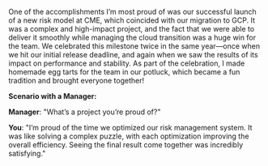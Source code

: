 One of the accomplishments I’m most proud of was our successful launch of a new risk model at CME, which coincided with our migration to GCP. It was a complex and high-impact project, and the fact that we were able to deliver it smoothly while managing the cloud transition was a huge win for the team. We celebrated this milestone twice in the same year—once when we hit our initial release deadline, and again when we saw the results of its impact on performance and stability. As part of the celebration, I made homemade egg tarts for the team in our potluck, which became a fun tradition and brought everyone together!

**Scenario with a Manager:**

**Manager**: "What’s a project you’re proud of?"

**You**: "I’m proud of the time we optimized our risk management system. It was like solving a complex puzzle, with each optimization improving the overall efficiency. Seeing the final result come together was incredibly satisfying."
